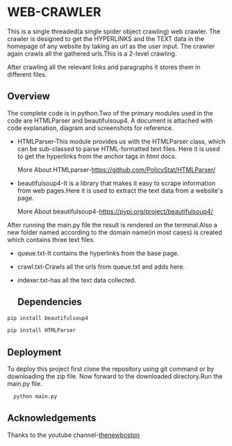 
# WEB-CRAWLER

This is a single threaded(a single spider object crawling) 
web crawler. The crawler is designed to get the HYPERLINKS and the 
TEXT data in the homepage of any website by taking an url as the user input.
The crawler again crawls all the gathered urls.This is a 2-level crawling.

After crawling all the relevant links and 
paragraphs it stores them in different files.




## Overview
The complete code is in python.Two of the primary modules used in the 
code are HTMLParser and beautifulsoup4. A document is attached with code explanation,
diagram and screenshots for reference.

- HTMLParser-This module provides us with the HTMLParser class, 
  which can be sub-classed to parse HTML-formatted text files.
  Here it is used to get the hyperlinks from the anchor tags in html docs.

  More About HTMLparser-https://github.com/PolicyStat/HTMLParser/

- beautifulsoup4-It is a library that makes it easy to 
  scrape information from web pages.Here it is used to extract the 
  text data from a website's page.

  More About beautifulsoup4-https://pypi.org/project/beautifulsoup4/

After running the main.py file 
the result is rendered on the terminal.Also a new folder named
according to the domain name(in most cases) is created which contains
three text files.

- queue.txt-It contains the hyperlinks from the base page.

- crawl.txt-Crawls all the urls from queue.txt and adds here.

- indexer.txt-has all the text data collected.

  ## Dependencies
```bash
pip install beautifulsoup4
```
```bash
pip install HTMLParser
```
## Deployment

To deploy this project first clone the repository 
using git command or by downloading the zip file.
Now forward to the downloaded directory.Run the main.py file.

```bash
  python main.py
```
 
  
## Acknowledgements
Thanks to the youtube channel-[thenewboston](https://www.youtube.com/watch?v=nRW90GASSXE&list=PL6gx4Cwl9DGA8Vys-f48mAH9OKSUyav0q)


  
